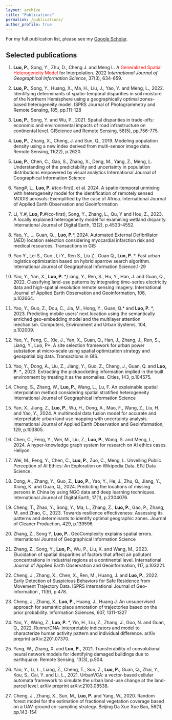 ```yaml
---
layout: archive
title: "Publications"
permalink: /publications/
author_profile: true
---
```


For my full publication list, please see my [Google Scholar](https://scholar.google.com/citations?user=Okwd550AAAAJ&hl=en).

<!-- ## Human Mobility, Travel Behavior, Urban Analytics -->


## Selected publications

1. **Luo, P.**, Song, Y., Zhu, D., Cheng J. and Meng L. A <span style="color:red">Generalized Spatial Heterogeneity Model</span> for Interpolation. 2022 *International Journal of Geographical Information Science*, 37(3), 634-659.

1. **Luo, P.**, Song, Y., Huang, X., Ma, H., Liu, J., Yao, Y. and Meng, L., 2022. Identifying determinants of spatio-temporal disparities in soil moisture of the Northern Hemisphere using a geographically optimal zones-based heterogeneity model. ISPRS Journal of Photogrammetry and Remote Sensing, 185, pp.111-128 

1.	**Luo, P.**, Song, Y. and Wu, P., 2021. Spatial disparities in trade-offs: economic and environmental impacts of road
infrastructure on continental level. GIScience and Remote Sensing, 58(5), pp.756-775. 

1. 	**Luo, P.**, Zhang, X., Cheng, J. and Sun, Q., 2019. Modeling population density using a new index derived from
multi-sensor image data. Remote Sensing, 11(22), p.2620.

1. 	**Luo, P.**, Chen, C., Gao, S., Zhang, X., Deng, M., Yang, Z., Meng, L. Understanding of the predictability and uncertainty in population distributions empowered by visual analytics International Journal of Geographical Information Science 

1. 	Yang#, L., **Luo, P.** #(co-first), et al. 2024. A spatio-temporal unmixing with heterogeneity model for the identification of remotely sensed MODIS aerosols: Exemplified by the case of Africa. International Journal of
Applied Earth Observation and Geoinformation 

1. 	Li, Y.#, **Luo, P.**#(co-first), Song, Y., Zhang, L., Qu, Y and Hou, Z., 2023. A locally explained heterogeneity model for examining wetland disparity. International Journal of Digital Earth, 13(2), p.4533-4552.

1. 	Yao, Y., … Guan, Q. , **Luo, P.***, 2024. Automated External Defibrillator (AED) location selection considering myocardial infarction risk and medical resources. Transactions in GIS

1. 	Yao Y., Lei S., Guo., Li Y., Ren S., Liu Z., Guan Q., **Luo, P.** *. Fast urban logistics optimization based on hybrid
sparrow search algorithm. International Journal of Geographical Information Science.1-29 

1. 	Yao, Y., Yan, X., **Luo, P.** *,Liang, Y., Ren, S., Hu, Y., Han, J. and Guan, Q., 2022. Classifying land-use patterns by integrating time-series electricity data and high-spatial resolution remote sensing imagery. International Journal of
Applied Earth Observation and Geoinformation, 106, p.102664.

1. 	Yao, Y., Guo, Z., Dou, C., Jia, M., Hong, Y., Guan, Q.* and **Luo, P.** *, 2023. Predicting mobile users' next location using the semantically enriched geo-embedding model and the multilayer attention mechanism. Computers, Environment and Urban Systems, 104, p.102009. 

1. 	Yao, Y., Feng, C., Xie, J., Yan, X., Guan, Q., Han, J., Zhang, J., Ren, S., Liang, Y., Luo, P*. A site selection framework for urban power substation at micro-scale using spatial optimization strategy and geospatial big data. Transactions in GIS. 

1. 	Yao, Y., Dong, A., Liu, Z., Jiang, Y., Guo, Z., Cheng, J., Guan, Q. and **Luo, P.** *., 2023. Extracting the pickpocketing information implied in the built environment by treating it as the anomalies. Cities, 143, p.104575. 

1. 	Cheng, S., Zhang, W., **Luo, P.**, Wang, L., Lu, F. An explainable spatial interpolation method considering spatial stratified heterogeneity International Journal of Geographical Information Science 

1. 	Yan, X., Jiang, Z., **Luo, P.**, Wu, H., Dong, A., Mao, F., Wang, Z., Liu, H. and Yao, Y., 2024. A multimodal data fusion model for accurate and interpretable urban land use mapping with uncertainty analysis. International Journal of Applied Earth Observation and Geoinformation, 129, p.103805.

1. 	Chen, C., Feng, Y., Wei, M., Liu, Z., **Luo, P.**, Wang, S. and Meng, L., 2024. A hyper-knowledge graph system for research on AI ethics cases. Heliyon.

1. 	Wei, M., Feng, Y., Chen, C., **Luo, P.**, Zuo, C., Meng, L. Unveiling Public Perception of AI Ethics: An Exploration on Wikipedia Data. EPJ Data Science. 

1. 	Dong, A., Zhang, Y., Guo, Z., **Luo, P.**, Yao, Y., He, J., Zhu, Q., Jiang, Y., Xiong, K. and Guan, Q., 2024. Predicting the locations of missing persons in China by using NGO data and deep learning techniques. International Journal of Digital Earth, 17(1), p.2304076. 

1. 	Cheng, T., Zhao, Y., Song, Y., Ma, L., Zhang, Z., **Luo, P.**, Gao, P., Zhang, M. and Zhao, C., 2023. Towards resilience effectiveness: Assessing its patterns and determinants to identify optimal geographic zones. Journal of Cleaner Production, 429, p.139596.

1. 	Zhang, Z., Song Y, **Luo, P.**. GeoComplexity explains spatial errors. International Journal of Geographical Information Science

1. 	Zhang, Z., Song, Y., **Luo, P.**, Wu, P., Liu, X. and Wang, M., 2023. Elucidation of spatial disparities of factors that affect air pollutant concentrations in industrial regions at a continental level. International Journal of Applied Earth Observation and Geoinformation, 117, p.103221.

1. 	Cheng, J., Zhang, X., Chen, X., Ren, M., Huang, J. and **Luo, P.**, 2022. Early Detection of Suspicious Behaviors for Safe Residence from Movement Trajectory Data. ISPRS International Journal of Geo-Information , 11(9), p.478.

1. 	Cheng, J., Zhang, X., **Luo, P.**, Huang, J., Huang J. An unsupervised approach for semantic place annotation of
trajectories based on the prior probability. Information Sciences, 607, 1311-1327

1. 	Yao, Y., Wang, Z., **Luo, P.** *, Yin, H., Liu, Z., Zhang, J., Guo, N. and Guan, Q., 2022. RunnerDNA: Interpretable indicators and model to characterize human activity pattern and individual difference. arXiv preprint arXiv:2201.07370.

1. 	Yang, W., Zhang, X. and **Luo, P.**, 2021. Transferability of convolutional neural network models for identifying damaged buildings due to earthquake. Remote Sensing, 13(3), p.504.

1. 	Yao, Y., Li, L., Liang, Z., Cheng, T., Sun, Z., **Luo, P.**, Guan, Q., Zhai, Y., Kou, S., Cai, Y. and Li, L., 2021. UrbanVCA: a vector-based cellular automata framework to simulate the urban land-use change at the land-parcel level. arXiv preprint arXiv:2103.08538.

1. 	Cheng, J., Zhang, X., Sun, M., **Luo, P.** and Yang, W., 2020. Random forest model for the estimation of fractional
vegetation coverage based on a UAV-ground co-sampling strategy. Beijing Da Xue Xue Bao, 56(1), pp.143-154
